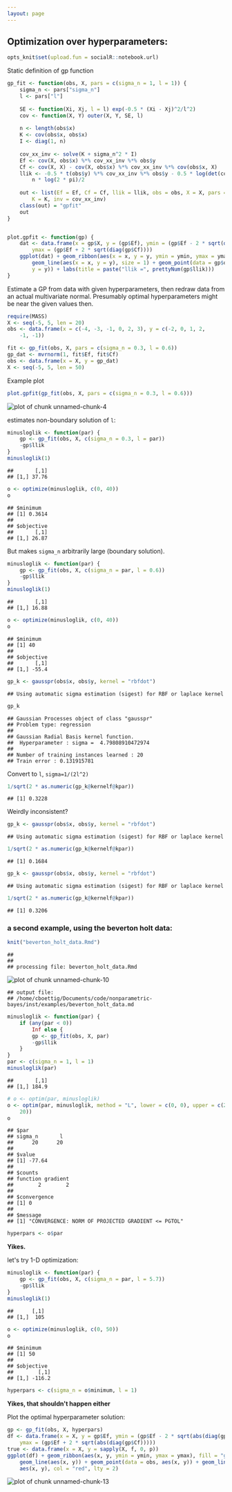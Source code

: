 ```yaml
---
layout: page
---
```


## Optimization over hyperparameters:


```r
opts_knit$set(upload.fun = socialR::notebook.url)
```




Static definition of gp function


```r
gp_fit <- function(obs, X, pars = c(sigma_n = 1, l = 1)) {
    sigma_n <- pars["sigma_n"]
    l <- pars["l"]
    
    SE <- function(Xi, Xj, l = l) exp(-0.5 * (Xi - Xj)^2/l^2)
    cov <- function(X, Y) outer(X, Y, SE, l)
    
    n <- length(obs$x)
    K <- cov(obs$x, obs$x)
    I <- diag(1, n)
    
    cov_xx_inv <- solve(K + sigma_n^2 * I)
    Ef <- cov(X, obs$x) %*% cov_xx_inv %*% obs$y
    Cf <- cov(X, X) - cov(X, obs$x) %*% cov_xx_inv %*% cov(obs$x, X)
    llik <- -0.5 * t(obs$y) %*% cov_xx_inv %*% obs$y - 0.5 * log(det(cov_xx_inv)) - 
        n * log(2 * pi)/2
    
    out <- list(Ef = Ef, Cf = Cf, llik = llik, obs = obs, X = X, pars = pars, 
        K = K, inv = cov_xx_inv)
    class(out) = "gpfit"
    out
}


plot.gpfit <- function(gp) {
    dat <- data.frame(x = gp$X, y = (gp$Ef), ymin = (gp$Ef - 2 * sqrt(diag(gp$Cf))), 
        ymax = (gp$Ef + 2 * sqrt(diag(gp$Cf))))
    ggplot(dat) + geom_ribbon(aes(x = x, y = y, ymin = ymin, ymax = ymax), fill = "grey80") + 
        geom_line(aes(x = x, y = y), size = 1) + geom_point(data = gp$obs, aes(x = x, 
        y = y)) + labs(title = paste("llik =", prettyNum(gp$llik)))
}
```




Estimate a GP from data with given hyperparameters, then redraw data from an actual multivariate normal.  Presumably optimal hyperparameters might be near the given values then.  


```r
require(MASS)
X <- seq(-5, 5, len = 20)
obs <- data.frame(x = c(-4, -3, -1, 0, 2, 3), y = c(-2, 0, 1, 2, 
    -1, -1))

fit <- gp_fit(obs, X, pars = c(sigma_n = 0.3, l = 0.6))
gp_dat <- mvrnorm(1, fit$Ef, fit$Cf)
obs <- data.frame(x = X, y = gp_dat)
X <- seq(-5, 5, len = 50)
```



Example plot


```r
plot.gpfit(gp_fit(obs, X, pars = c(sigma_n = 0.3, l = 0.6)))
```

![plot of chunk unnamed-chunk-4](http://carlboettiger.info/assets/figures/2012-11-15-28b3256dfe-unnamed-chunk-4.png) 




estimates non-boundary solution of `l`:


```r
minusloglik <- function(par) {
    gp <- gp_fit(obs, X, c(sigma_n = 0.3, l = par))
    -gp$llik
}
minusloglik(1)
```

```
##       [,1]
## [1,] 37.76
```

```r
o <- optimize(minusloglik, c(0, 40))
o
```

```
## $minimum
## [1] 0.3614
## 
## $objective
##       [,1]
## [1,] 26.87
```



But makes `sigma_n` arbitrarily large (boundary solution).  


```r
minusloglik <- function(par) {
    gp <- gp_fit(obs, X, c(sigma_n = par, l = 0.6))
    -gp$llik
}
minusloglik(1)
```

```
##       [,1]
## [1,] 16.88
```

```r
o <- optimize(minusloglik, c(0, 40))
o
```

```
## $minimum
## [1] 40
## 
## $objective
##       [,1]
## [1,] -55.4
```





```r
gp_k <- gausspr(obs$x, obs$y, kernel = "rbfdot")
```

```
## Using automatic sigma estimation (sigest) for RBF or laplace kernel
```

```r
gp_k
```

```
## Gaussian Processes object of class "gausspr" 
## Problem type: regression 
## 
## Gaussian Radial Basis kernel function. 
##  Hyperparameter : sigma =  4.79808910472974 
## 
## Number of training instances learned : 20 
## Train error : 0.131915781
```


Convert to `l`, `sigma=1/(2l^2)`



```r
1/sqrt(2 * as.numeric(gp_k@kernelf@kpar))
```

```
## [1] 0.3228
```


Weirdly inconsistent?


```r
gp_k <- gausspr(obs$x, obs$y, kernel = "rbfdot")
```

```
## Using automatic sigma estimation (sigest) for RBF or laplace kernel
```

```r
1/sqrt(2 * as.numeric(gp_k@kernelf@kpar))
```

```
## [1] 0.1684
```

```r
gp_k <- gausspr(obs$x, obs$y, kernel = "rbfdot")
```

```
## Using automatic sigma estimation (sigest) for RBF or laplace kernel
```

```r
1/sqrt(2 * as.numeric(gp_k@kernelf@kpar))
```

```
## [1] 0.3206
```





### a second example, using the beverton holt data:


```r
knit("beverton_holt_data.Rmd")
```

```
## 
## 
## processing file: beverton_holt_data.Rmd
```

![plot of chunk unnamed-chunk-10](http://carlboettiger.info/assets/figures/2012-11-15-28b3256dfe-unnamed-chunk-10.png) 

```
## output file:
## /home/cboettig/Documents/code/nonparametric-bayes/inst/examples/beverton_holt_data.md
```






```r
minusloglik <- function(par) {
    if (any(par < 0)) 
        Inf else {
        gp <- gp_fit(obs, X, par)
        -gp$llik
    }
}
par <- c(sigma_n = 1, l = 1)
minusloglik(par)
```

```
##       [,1]
## [1,] 184.9
```

```r
# o <- optim(par, minusloglik)
o <- optim(par, minusloglik, method = "L", lower = c(0, 0), upper = c(20, 
    20))
o
```

```
## $par
## sigma_n       l 
##      20      20 
## 
## $value
## [1] -77.64
## 
## $counts
## function gradient 
##        2        2 
## 
## $convergence
## [1] 0
## 
## $message
## [1] "CONVERGENCE: NORM OF PROJECTED GRADIENT <= PGTOL"
```

```r
hyperpars <- o$par
```


**Yikes.**  

let's try 1-D optimization:



```r
minusloglik <- function(par) {
    gp <- gp_fit(obs, X, c(sigma_n = par, l = 5.7))
    -gp$llik
}
minusloglik(1)
```

```
##      [,1]
## [1,]  105
```

```r
o <- optimize(minusloglik, c(0, 50))
o
```

```
## $minimum
## [1] 50
## 
## $objective
##        [,1]
## [1,] -116.2
```

```r
hyperpars <- c(sigma_n = o$minimum, l = 1)
```


**Yikes, that shouldn't happen either**


Plot the optimal hyperparameter solution:


```r
gp <- gp_fit(obs, X, hyperpars)
df <- data.frame(x = X, y = gp$Ef, ymin = (gp$Ef - 2 * sqrt(abs(diag(gp$Cf)))), 
    ymax = (gp$Ef + 2 * sqrt(abs(diag(gp$Cf)))))
true <- data.frame(x = X, y = sapply(X, f, 0, p))
ggplot(df) + geom_ribbon(aes(x, y, ymin = ymin, ymax = ymax), fill = "gray80") + 
    geom_line(aes(x, y)) + geom_point(data = obs, aes(x, y)) + geom_line(data = true, 
    aes(x, y), col = "red", lty = 2)
```

![plot of chunk unnamed-chunk-13](http://carlboettiger.info/assets/figures/2012-11-15-28b3256dfe-unnamed-chunk-13.png) 




